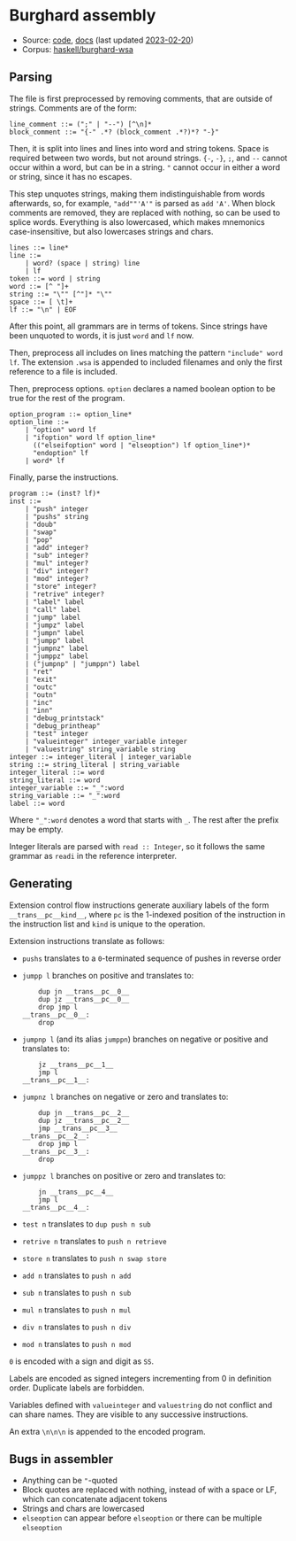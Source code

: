 # Burghard assembly

- Source: [code](https://github.com/wspace/burghard-wsa/blob/main/trans.hs),
  [docs](https://github.com/wspace/burghard-wsa/blob/main/intro.md)
  (last updated [2023-02-20](https://github.com/wspace/burghard-wsa/tree/9f463d027f9e59238382adb69a1af9bc294c1f6a))
- Corpus: [haskell/burghard-wsa](https://github.com/wspace/corpus/blob/main/haskell/burghard-wsa/project.json)

## Parsing

The file is first preprocessed by removing comments, that are outside of
strings. Comments are of the form:

```bnf
line_comment ::= (";" | "--") [^\n]*
block_comment ::= "{-" .*? (block_comment .*?)*? "-}"
```

Then, it is split into lines and lines into word and string tokens. Space is
required between two words, but not around strings. `{-`, `-}`, `;`, and `--`
cannot occur within a word, but can be in a string. `"` cannot occur in either a
word or string, since it has no escapes.

This step unquotes strings, making them indistinguishable from words afterwards,
so, for example, `"add""'A'"` is parsed as `add` `'A'`. When block comments are
removed, they are replaced with nothing, so can be used to splice words.
Everything is also lowercased, which makes mnemonics case-insensitive, but also
lowercases strings and chars.

```bnf
lines ::= line*
line ::=
    | word? (space | string) line
    | lf
token ::= word | string
word ::= [^ "]+
string ::= "\"" [^"]* "\""
space ::= [ \t]+
lf ::= "\n" | EOF
```

After this point, all grammars are in terms of tokens. Since strings have been
unquoted to words, it is just `word` and `lf` now.

Then, preprocess all includes on lines matching the pattern
`"include" word lf`. The extension `.wsa` is appended to included filenames and
only the first reference to a file is included.

Then, preprocess options. `option` declares a named boolean option to be true
for the rest of the program.

```bnf
option_program ::= option_line*
option_line ::=
    | "option" word lf
    | "ifoption" word lf option_line*
      (("elseifoption" word | "elseoption") lf option_line*)*
      "endoption" lf
    | word* lf
```

Finally, parse the instructions.

```bnf
program ::= (inst? lf)*
inst ::=
    | "push" integer
    | "pushs" string
    | "doub"
    | "swap"
    | "pop"
    | "add" integer?
    | "sub" integer?
    | "mul" integer?
    | "div" integer?
    | "mod" integer?
    | "store" integer?
    | "retrive" integer?
    | "label" label
    | "call" label
    | "jump" label
    | "jumpz" label
    | "jumpn" label
    | "jumpp" label
    | "jumpnz" label
    | "jumppz" label
    | ("jumpnp" | "jumppn") label
    | "ret"
    | "exit"
    | "outc"
    | "outn"
    | "inc"
    | "inn"
    | "debug_printstack"
    | "debug_printheap"
    | "test" integer
    | "valueinteger" integer_variable integer
    | "valuestring" string_variable string
integer ::= integer_literal | integer_variable
string ::= string_literal | string_variable
integer_literal ::= word
string_literal ::= word
integer_variable ::= "_":word
string_variable ::= "_":word
label ::= word
```

Where `"_":word` denotes a word that starts with `_`. The rest after the prefix
may be empty.

Integer literals are parsed with `read :: Integer`, so it follows the same
grammar as `readi` in the reference interpreter.

## Generating

Extension control flow instructions generate auxiliary labels of the form
`__trans__pc__kind__`, where `pc` is the 1-indexed position of the instruction
in the instruction list and `kind` is unique to the operation.

Extension instructions translate as follows:

- `pushs` translates to a `0`-terminated sequence of pushes in reverse order
- `jumpp l` branches on positive and translates to:

  ```wsa
      dup jn __trans__pc__0__
      dup jz __trans__pc__0__
      drop jmp l
  __trans__pc__0__:
      drop
  ```

- `jumpnp l` (and its alias `jumppn`) branches on negative or positive and
  translates to:

  ```wsa
      jz __trans__pc__1__
      jmp l
  __trans__pc__1__:
  ```

- `jumpnz l` branches on negative or zero and translates to:

  ```wsa
      dup jn __trans__pc__2__
      dup jz __trans__pc__2__
      jmp __trans__pc__3__
  __trans__pc__2__:
      drop jmp l
  __trans__pc__3__:
      drop
  ```

- `jumppz l` branches on positive or zero and translates to:

  ```wsa
      jn __trans__pc__4__
      jmp l
  __trans__pc__4__:
  ```

- `test n` translates to `dup push n sub`
- `retrive n` translates to `push n retrieve`
- `store n` translates to `push n swap store`
- `add n` translates to `push n add`
- `sub n` translates to `push n sub`
- `mul n` translates to `push n mul`
- `div n` translates to `push n div`
- `mod n` translates to `push n mod`

`0` is encoded with a sign and digit as `SS`.

Labels are encoded as signed integers incrementing from 0 in definition order.
Duplicate labels are forbidden.

Variables defined with `valueinteger` and `valuestring` do not conflict and can
share names. They are visible to any successive instructions.

An extra `\n\n\n` is appended to the encoded program.

## Bugs in assembler

- Anything can be `"`-quoted
- Block quotes are replaced with nothing, instead of with a space or LF, which
  can concatenate adjacent tokens
- Strings and chars are lowercased
- `elseoption` can appear before `elseoption` or there can be multiple
  `elseoption`
